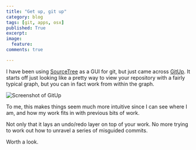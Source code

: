 ```yaml
---
title: "Get up, git up"
category: blog
tags: [git, apps, osx]
published: True
excerpt:
image:
  feature:
comments: true

---
```


I have been using [SourceTree](https://www.sourcetreeapp.com) as a GUI for git, but just came across [GitUp](http://gitup.co). It starts off just looking like a pretty way to view your repository with a fairly typical graph, but you can in fact work from within the graph.

![Screenshot of GitUp]({filename}/images/gitup_160113.gif)

To me, this makes things seem much more intuitive since I can see where I am, and how my work fits in with previous bits of work.

Not only that it lays an undo/redo layer on top of your work. No more trying to work out how to unravel a series of misguided commits.

Worth a look.
